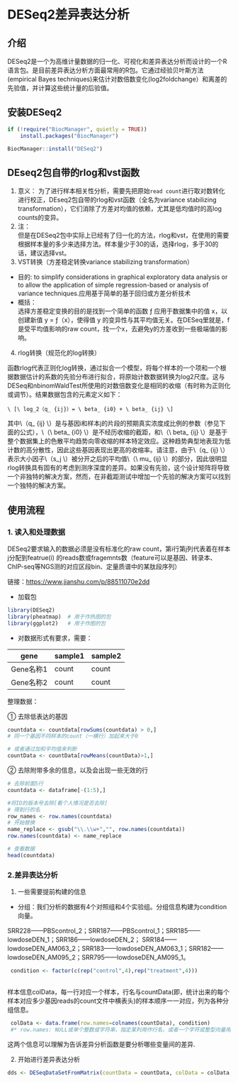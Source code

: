 # DESeq2差异表达分析
## 介绍  

DESeq2是一个为高维计量数据的归一化、可视化和差异表达分析而设计的一个R语言包。是目前差异表达分析方面最常用的R包。它通过经验贝叶斯方法(empirical Bayes techniques)来估计对数倍数变化(log2foldchange）和离差的先验值，并计算这些统计量的后验值。

## 安装DESeq2  

```R
if (!require("BiocManager", quietly = TRUE))
    install.packages("BiocManager")

BiocManager::install("DESeq2")
```
## DEseq2包自带的rlog和vst函数  
1. 意义：  为了进行样本相关性分析，需要先把原始`read count`进行取对数转化进行校正，DEseq2包自带的rlog和vst函数（全名为variance stabilizing transformation），它们消除了方差对均值的依赖，尤其是低均值时的高log counts的变异。
2. 注：  
但是在DESeq2包中实际上已经有了归一化的方法，rlog和vst，在使用的需要根据样本量的多少来选择方法。样本量少于30的话，选择rlog，多于30的话，建议选择vst。
3. VST转换（方差稳定转换variance stabilizing transformation）  

* 目的:  to simplify considerations in graphical exploratory data analysis or to allow the application of simple regression-based or analysis of variance techniques.应用基于简单的基于回归或方差分析技术
* 概括：    
选择方差稳定变换的目的是找到一个简单的函数 ƒ 应用于数据集中的值 x，以创建新值 y = ƒ（x），使得值 y 的变异性与其平均值无关。在DESeq里就是，f是受平均值影响的raw count，找一个x，去避免y的方差收到一些极端值的影响。

4. rlog转换（规范化的log转换）  


函数rlog代表正则化log转换，通过拟合一个模型，将每个样本的一个项和一个根据数据估计的系数的先验分布进行拟合，将原始计数数据转换为log2尺度。这与DESeq和nbinomWaldTest所使用的对数倍数变化是相同的收缩（有时称为正则化或调节）。结果数据包含的元素定义如下：


```
\ [\ log_2（q_ {ij}）= \ beta_ {i0} + \ beta_ {ij} \]
```


其中\（q_ {ij} \）是与基因i和样本j的片段的预期真实浓度成比例的参数（参见下面的公式），\（\ beta_ {i0} \）是不经历收缩的截距，和\（\ beta_ {ij} \）是基于整个数据集上的色散平均趋势向零收缩的样本特定效应。这种趋势典型地表现为低计数的高分散性，因此这些基因表现出更高的收缩率。请注意，由于\（q_ {ij} \）表示大小因子\（s_j \）被分开之后的平均值\（\ mu_ {ij} \）的部分，因此很明显rlog转换具有固有的考虑到测序深度的差异。如果没有先验，这个设计矩阵将导致一个非独特的解决方案，然而，在非截距测试中增加一个先验的解决方案可以找到一个独特的解决方案。

## 使用流程  

### 1. 读入和处理数据  

DESeq2要求输入的数据必须是没有标准化的raw count，第i行第j列代表着在样本j分配到featrue(i)
的reads数或fragemnts数（feature可以是基因、转录本、ChIP-seq等NGS测的对应区段bin、定量质谱中的某肽段序列）  

链接：https://www.jianshu.com/p/88511070e2dd  


* 加载包  
```R
library(DESeq2)   
library(pheatmap)  # 用于作热图的包
library(ggplot2)   # 用于作图的包
```
* 对数据形式有要求，需要：  

|      gene   |  sample1  |  sample2  |
| ----------- | --------- | --------- |
| Gene名称1    | count   | count    |
| Gene名称2    | count    | count    |


整理数据：  

① 去除低表达的基因   
```R
countdata <- countdata[rowSums(countdata) > 0,]
# 同一个基因不同样本的count（一横行）加起来大于0

# 或者通过加和平均值来判断
countData <- countData[rowMeans(countData)>1,]
```

② 去除附带多余的信息，以及会出现一些无效的行  

```R
# 去除前面5行
countdata <- dataframe[-(1:5),]

#将ID的版本号去除[看个人情况是否去除]
# 得到行的名
row_names <- row.names(countdata)
# 开始替换
name_replace <- gsub("\\.\\w+","", row.names(countdata))
row.names(countdata) <- name_replace

# 查看数据
head(countdata)  
```
### 2.差异表达分析

1.  一些需要提前构建的信息  

* 分组：我们分析的数据有4个对照组和4个实验组。分组信息构建为condition向量。  

SRR228——PBScontrol_2；SRR187——PBScontrol_1；SRR185——lowdoseDEN_1；SRR186——lowdoseDEN_2；
SRR184——lowdoseDEN_AM063_2；SRR183——lowdoseDEN_AM063_1；SRR182——lowdoseDEN_AM095_2；SRR795——lowdoseDEN_AM095_1。

```R
 condition <- factor(c(rep("control",4),rep("treatment",4)))
 
 ```  


样本信息colData，每一行对应一个样本，行名与countData(即，统计出来的每个样本对应多少基因reads的count文件中横表头)的样本顺序一一对应，列为各种分组信息。  

```R
 colData <- data.frame(row.names=colnames(countData), condition)
 #* row.names: NULL或单个整数或字符串，指定某列用作行名，或者一个字符或整型向量用作数据框的行名。
 ```

这两个信息可以理解为告诉差异分析函数是要分析哪些变量间的差异.

2. 开始进行差异表达分析  

```R
dds <- DESeqDataSetFromMatrix(countData = countData, colData = colData, design = ~ condition)
```